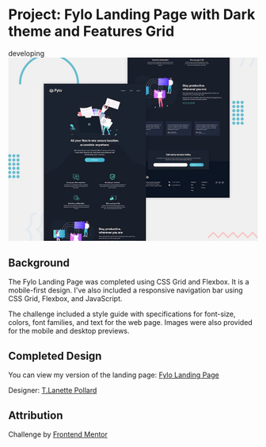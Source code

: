 
# Project: Fylo Landing Page with Dark theme and Features Grid 
 developing
![Design preview for the Fylo landing page with dark theme and features grid challenge](./design/desktop-preview.jpg)


## Background
The Fylo Landing Page was completed using CSS Grid and Flexbox. It is a mobile-first design. I've also included a responsive navigation bar using CSS Grid, Flexbox, and JavaScript. 

The challenge included a style guide with specifications for font-size, colors, font families, and text for the web page. Images were also provided for the mobile and desktop previews. 

## Completed Design
You can view my version of the landing page: [Fylo Landing Page](https://tlanetterose.github.io/fylo-landing-page-tlp/) 

Designer: [T.Lanette Pollard](https://github.com/TLanetteRose)

## Attribution
Challenge by [Frontend Mentor](https://www.frontendmentor.io?ref=challenge)

